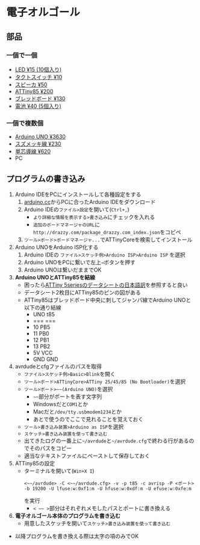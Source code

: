 # 電子オルゴール
## 部品
### 一個で一個
- [LED ¥15 (10個入り)](https://akizukidenshi.com/catalog/g/gI-12691/)
- [タクトスイッチ ¥10](https://akizukidenshi.com/catalog/g/gP-03647/)
- [スピーカ ¥50](https://akizukidenshi.com/catalog/g/gP-10129/)
- [ATTiny85 ¥200](https://akizukidenshi.com/catalog/g/gI-09573/)
- [ブレッドボード ¥130](https://akizukidenshi.com/catalog/g/gP-05155/)
- [電池 ¥40 (5個入り)](https://akizukidenshi.com/catalog/g/gB-05694/)

### 一個で複数個
- [Arduino UNO ¥3630](https://akizukidenshi.com/catalog/g/gM-07385/)
- [スズメッキ線 ¥230](https://akizukidenshi.com/catalog/g/gP-02220/)
- [単芯導線 ¥620](https://akizukidenshi.com/catalog/g/gP-08996/)
- PC

## プログラムの書き込み
1. Arduino IDEをPCにインストールして各種設定をする
	1. [arduino.cc](https://www.arduino.cc/en/software)からPCに合ったArduino IDEをダウンロード
	1. Arduino IDEの`ファイル>設定`を開いて(`Ctrl+,`)
		- `より詳細な情報を表示する>書き込み`にチェックを入れる
		- `追加のボードマネージャのURL`に`http://drazzy.com/package_drazzy.com_index.json`をコピペ
	1. `ツール>ボード>ボードマネージャ...`でATTinyCoreを検索してインストール
1. Arduino UNOをArduino ISP化する
	1. Arduino IDEの `ファイル>スケッチ例>Arduino ISP>Arduino ISP` を選択
	1. Arduino UNOをPCに繋いで左上`→`ボタンを押す
	1. Arduino UNOは繋いだままでOK
1. **Arduino UNOとATTiny85を結線**
	- 困ったら[ATTiny 5seriesのデータシートの日本語訳](https://avr.jp/user/DS/PDF/tiny45.pdf)を参照すると良い
	- データシート2枚目にATTiny85のピンの図がある
	- ATTiny85はブレッドボード中央に刺してジャンパ線でArduino UNOと以下の通り結線
		- UNO	t85
		- ===	===
		- 10	PB5
		- 11	PB0
		- 12	PB1
		- 13	PB2
		- 5V	VCC
		- GND	GND
1. avrdudeとcfgファイルのパスを取得
	- `ファイル>スケッチ例>Basic>Blink`を開く
	- `ツール>ボード>ATTinyCore>ATTiny 25/45/85 (No Bootloader)`を選択
	- `ツール>ポート>~~(Arduino UNO)`を選択
		- `~~`部分がポートを表す文字列
		- Windowsだと`COM1`とか
		- Macだと`/dev/tty.usbmodem1234`とか
		- あとで使うのでここで見れることを覚えておく
	- `ツール>書き込み装置>Arduino as ISP`を選択
	- `スケッチ>書き込み装置を使って書き込む`
	- 出てきたログの一番上に`~/avrdude`と`~/avrdude.cfg`で終わる行があるのでそのパスをコピー
	- 適当なテキストファイルにペーストして保存しておく
1. ATTiny85の設定
	- ターミナルを開いて(`Win+X I`)
		```
		<~~/avrdude> -C <~~/avrdude.cfg> -v -p t85 -c avrisp -P <ポート> -b 19200 -U lfuse:w:0xf1:m -U hfuse:w:0xdf:m -U efuse:w:0xfe:m
		```
		を実行
		- `< ~~ >`部分はそれぞれメモしたパスとポートに書き換える
1. **電子オルゴール本体のプログラムを書き込む**
	- 用意したスケッチを開いて`スケッチ>書き込み装置を使って書き込む`

- 以降プログラムを書き換える際は太字の項のみでOK
	
